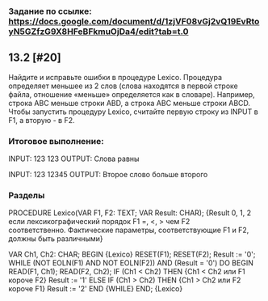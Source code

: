 ### Задание по ссылке: https://docs.google.com/document/d/1zjVF08vGj2vQ19EvRtoyN5GZfzG9X8HFeBFkmuOjDa4/edit?tab=t.0

## 13.2 [#20]
Найдите и исправьте ошибки в процедуре Lexico. Процедура определяет меньшее из 2 слов (слова находятся в первой строке файла, отношение «меньше» определяется как в словаре). Например, строка ABC меньше строки ABD, а строка ABC меньше строки ABCD. 
Чтобы запустить процедуру Lexico, считайте первую строку из INPUT в F1, а вторую - в F2.

### Итоговое выполнение:
INPUT: 123
123
OUTPUT: Слова равны


INPUT: 123
12345
OUTPUT: Второе слово больше второго

### Разделы

PROCEDURE Lexico(VAR F1, F2: TEXT; VAR Result: CHAR);
{Result 0, 1, 2 если лексикографический порядок F1 =, <, > чем F2       
соответственно. Фактические параметры, соответствующие F1 и F2,
должны быть различными}


VAR
  Ch1, Ch2: CHAR;
BEGIN {Lexico}
  RESET(F1);
  RESET(F2);
  Result := '0';
  WHILE (NOT EOLN(F1) AND NOT EOLN(F2)) AND (Result = '0')
  DO
    BEGIN
      READ(F1, Ch1);
      READ(F2, Ch2);
      IF (Ch1 < Ch2)
      THEN {Ch1 < Ch2 или F1 короче F2}
        Result := '1'
      ELSE
        IF (Ch1 > Ch2)
        THEN {Ch1 > Ch2 или F2 короче F1}
          Result := '2'
    END {WHILE}
END; {Lexico}
